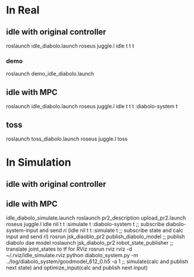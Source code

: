 # In Real
## idle with original controller
roslaunch idle_diabolo.launch
roseus juggle.l
  idle t t t
  
### demo
roslaunch demo_idle_diabolo.launch

## idle with MPC
roslaunch idle_diabolo.launch
roseus juggle.l
  idle t t t :diabolo-system t

## toss
roslaunch toss_diabolo.launch
roseus juggle.l
  toss

# In Simulation
## idle with original controller

## idle with MPC
idle_diabolo_simulate.launch
  roslaunch pr2_description upload_pr2.launch
  roseus juggle.l
    idle nil t t :simulate t :diabolo-system t ;; subscribe diabolo-system-input and send *ri*
    (idle nil t t :simulate t ;; subscribe state and calc input and send *ri*)
  rosrun jsk_diaoblo_pr2 publish_diabolo_model   ;; publish diabolo dae model
  roslaunch jsk_diabolo_pr2 robot_state_publisher   ;; translate joint_states to tf for RViz
  rosrun rviz rviz -d ~/.rviz/idle_simulate.rviz
python diabolo_system.py -m ../log/diabolo_system/goodmodel_612_0.h5 -a 1 ;; simulate(calc and publish next state) and optimize_input(calc and publish next input) 
